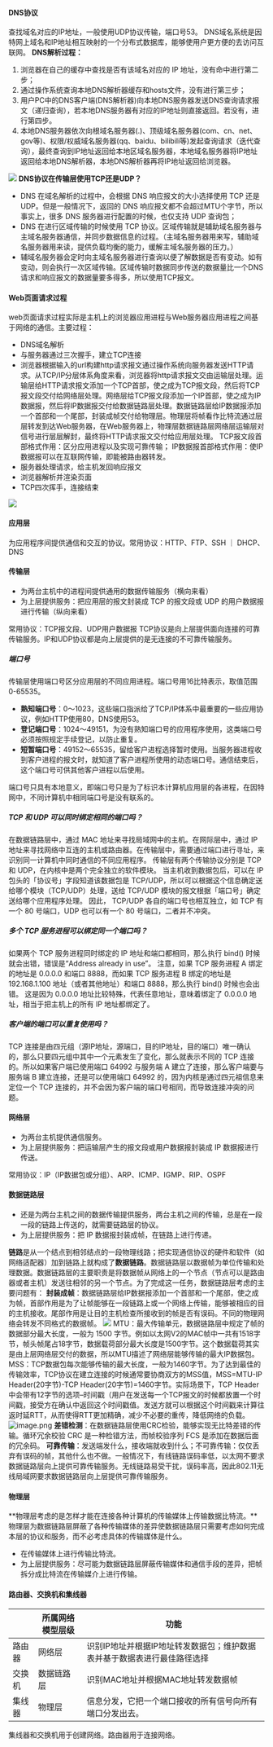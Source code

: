 #### DNS协议
查找域名对应的IP地址，一般使用UDP协议传输，端口号53。
DNS域名系统是因特网上域名和IP地址相互映射的一个分布式数据库，能够使用户更方便的去访问互联网。
**DNS解析过程：**

1. 浏览器在自己的缓存中查找是否有该域名对应的 IP 地址，没有命中进行第二步；
2. 通过操作系统查询本地DNS解析器缓存和hosts文件，没有进行第三步；
3. 用户PC中的DNS客户端(DNS解析器)向本地DNS服务器发送DNS查询请求报文（递归查询），若本地DNS服务器有对应的IP地址则直接返回。若没有，进行第四步。
4. 本地DNS服务器依次向根域名服务器(.)、顶级域名服务器(com、cn、net、gov等)、权限/权威域名服务器(qq、baidu、bilibili等)发起查询请求（迭代查询），最终查询到IP地址返回给本地区域名服务器，本地域名服务器将IP地址返回给本地DNS解析器，本地DNS解析器再将IP地址返回给浏览器。

![](https://cdn.nlark.com/yuque/0/2022/jpeg/26499320/1661344724234-100250c5-40b6-486d-ade5-a1b826eaac86.jpeg#clientId=u9edbcb13-a082-4&crop=0&crop=0&crop=1&crop=1&height=291&id=GQf5H&originHeight=484&originWidth=892&originalType=binary&ratio=1&rotation=0&showTitle=false&status=done&style=none&taskId=uadf15ba8-ddc8-4b60-9d5f-5fcccda2801&title=&width=537)
**DNS协议在传输层使用TCP还是UDP？**

- DNS 在域名解析的过程中，会根据 DNS 响应报文的大小选择使用 TCP 还是 UDP。但是一般情况下，返回的 DNS 响应报文都不会超过MTU个字节，所以事实上，很多 DNS 服务器进行配置的时候，也仅支持 UDP 查询包；
- DNS 在进行区域传输的时候使用 TCP 协议。区域传输就是辅助域名服务器与主域名服务器通信，并同步数据信息的过程。（主域名服务器用来写，辅助域名服务器用来读，提供负载均衡的能力，缓解主域名服务器的压力。）
- 辅域名服务器会定时向主域名服务器进行查询以便了解数据是否有变动。如有变动，则会执行一次区域传输。区域传输时数据同步传送的数据量比一个DNS请求和响应报文的数据量要多得多，所以使用TCP报文。
#### Web页面请求过程
web页面请求过程实际是主机上的浏览器应用进程与Web服务器应用进程之间基于网络的通信。主要过程：

- DNS域名解析
- 与服务器通过三次握手，建立TCP连接
- 浏览器根据输入的url构建http请求报文通过操作系统向服务器发送HTTP请求。从TCP/IP分层体系角度来看，浏览器将http请求报文交由运输层处理。运输层给HTTP请求报文添加一个TCP首部，使之成为TCP报文段，然后将TCP报文段交付给网络层处理。网络层给TCP报文段添加一个IP首部，使之成为IP数据报，然后将IP数据报交付给数据链路层处理。数据链路层给IP数据报添加一个首部和一个尾部，封装成帧交付给物理层。物理层将帧看作比特流通过层层转发到达Web服务器，在Web服务器上，物理层数据链路层网络层运输层对信号进行层层解封，最终将HTTP请求报文交付给应用层处理。
TCP报文段首部格式作用：区分应用进程以及实现可靠传输；
IP数据报首部格式作用：使IP数据报可以在互联网传输，即能被路由器转发。
- 服务器处理请求，给主机发回响应报文
- 浏览器解析并渲染页面
- TCP四次挥手，连接结束

![](https://cdn.nlark.com/yuque/0/2022/jpeg/26499320/1646834453178-4c903bfc-2612-4f90-be55-0e0b2316140c.jpeg#clientId=u3a943ac4-22cb-4&crop=0&crop=0&crop=1&crop=1&from=paste&height=221&id=qVnrA&margin=%5Bobject%20Object%5D&originHeight=753&originWidth=1846&originalType=url&ratio=1&rotation=0&showTitle=false&status=done&style=none&taskId=u30e502ae-656a-4dc8-b7f4-85f8a507022&title=&width=542)
#### 应用层
为应用程序间提供通信和交互的协议。常用协议：HTTP、FTP、SSH ｜ DHCP、DNS
#### 传输层

- 为两台主机中的进程间提供通用的数据传输服务（横向来看）
- 为上层提供服务：把应用层的报文封装成 TCP 的报文段或 UDP 的用户数据报进行传输（纵向来看）

常用协议：TCP报文段、UDP用户数据报
TCP协议是向上层提供面向连接的可靠传输服务。IP和UDP协议都是向上层提供的是无连接的不可靠传输服务。
##### 端口号
传输层使用端口号区分应用层的不同应用进程。端口号用16比特表示，取值范围0-65535。

- **熟知端口号**：0～1023，这些端口指派给了TCP/IP体系中最重要的一些应用协议，例如HTTP使用80，DNS使用53。
- **登记端口号**：1024～49151，为没有熟知端口号的应用程序使用，这类端口号必须按照规定手续登记，以防止重复。
- **短暂端口号**：49152～65535，留给客户进程选择暂时使用。当服务器进程收到客户进程的报文时，就知道了客户进程所使用的动态端口号。通信结束后，这个端口号可供其他客户进程以后使用。

端口号只具有本地意义，即端口号只是为了标识本计算机应用层的各进程，在因特网中，不同计算机中相同端口号是没有联系的。
##### TCP 和 UDP 可以同时绑定相同的端口吗？
在数据链路层中，通过 MAC 地址来寻找局域网中的主机。在网际层中，通过 IP 地址来寻找网络中互连的主机或路由器。在传输层中，需要通过端口进行寻址，来识别同一计算机中同时通信的不同应用程序。
传输层有两个传输协议分别是 TCP 和 UDP，在内核中是两个完全独立的软件模块。
当主机收到数据包后，可以在 IP 包头的「协议号」字段知道该数据包是 TCP/UDP，所以可以根据这个信息确定送给哪个模块（TCP/UDP）处理，送给 TCP/UDP 模块的报文根据「端口号」确定送给哪个应用程序处理。
因此， TCP/UDP 各自的端口号也相互独立，如 TCP 有一个 80 号端口，UDP 也可以有一个 80 号端口，二者并不冲突。
##### 多个 TCP 服务进程可以绑定同一个端口吗？
如果两个 TCP 服务进程同时绑定的 IP 地址和端口都相同，那么执行 bind() 时候就会出错，错误是“Address already in use”。
注意，如果 TCP 服务进程 A 绑定的地址是  0.0.0.0 和端口 8888，而如果 TCP 服务进程 B 绑定的地址是 192.168.1.100 地址（或者其他地址）和端口 8888，那么执行 bind() 时候也会出错。
这是因为 0.0.0.0  地址比较特殊，代表任意地址，意味着绑定了 0.0.0.0  地址，相当于把主机上的所有 IP 地址都绑定了。
##### 客户端的端口可以重复使用吗？
TCP 连接是由四元组（源IP地址，源端口，目的IP地址，目的端口）唯一确认的，那么只要四元组中其中一个元素发生了变化，那么就表示不同的 TCP 连接的。所以如果客户端已使用端口 64992 与服务端 A 建立了连接，那么客户端要与服务端 B 建立连接，还是可以使用端口 64992 的，因为内核是通过四元祖信息来定位一个 TCP 连接的，并不会因为客户端的端口号相同，而导致连接冲突的问题。
#### 网络层

- 为两台主机提供通信服务。
- 为上层提供服务：把运输层产生的报文段或用户数据报封装成 IP 数据报进行传送。

常用协议：IP（IP数据包或分组）、ARP、ICMP、IGMP、RIP、OSPF
#### 数据链路层

- 还是为两台主机之间的数据传输提供服务，两台主机之间的传输，总是在一段一段的链路上传送的，就需要链路层的协议。
- 为上层提供服务：把 IP 数据报封装成帧，在链路上进行传递。

**链路**是从一个结点到相邻结点的一段物理线路；把实现通信协议的硬件和软件（如网络适配器）加到链路上就构成了**数据链路**。数据链路层以数据帧为单位传输和处理数据。数据链路层的主要职责是将数据帧从网络上的一个节点（节点可以是路由器或者主机）发送往相邻的另一个节点。为了完成这一任务，数据链路层考虑的主要问题有：
**封装成帧**：数据链路层给IP数据报添加一个首部和一个尾部，使之成为帧，首部作用是为了让帧能够在一段链路上或一个网络上传输，能够被相应的目的主机接收。尾部作用是让目的主机检查所接收到的帧是否有误码。不同的物理网络会转发不同格式的数据帧。
![](https://cdn.nlark.com/yuque/0/2022/png/26499320/1646834453848-ce3fd6d9-6688-47d8-8570-95d9b999f94f.png#clientId=u3a943ac4-22cb-4&crop=0&crop=0&crop=1&crop=1&from=paste&height=91&id=WlHvo&margin=%5Bobject%20Object%5D&originHeight=113&originWidth=821&originalType=url&ratio=1&rotation=0&showTitle=false&status=done&style=none&taskId=u3d31515b-07c5-41bc-bceb-504cf8e6453&title=&width=664)
MTU：最大传输单元，数据链路层中规定了帧的数据部分最大长度，一般为 1500 字节。例如以太网V2的MAC帧中一共有1518字节，帧头帧尾占18字节，数据载荷部分最大长度是1500字节。这个数据载荷其实是由上层网络层交付的数据，所以MTU描述了网络层能够传输的最大IP数据包。
MSS：TCP数据包每次能够传输的最大长度，一般为1460字节。为了达到最佳的传输效率，TCP协议在建立连接的时候通常要协商双方的MSS值，MSS=MTU-IP Header(20字节)-TCP Header(20字节)=1460字节。实际场景下，TCP Header中会带有12字节的选项–时间戳（用户在发送每一个TCP报文的时候都放置一个时间戳，接受方在确认中返回这个时间戳值。发送方就可以根据这个时间戳来计算往返时延RTT，从而使得RTT更加精确，减少不必要的重传，降低网络的负载。
![image.png](https://cdn.nlark.com/yuque/0/2022/png/26499320/1661344231209-4deabfbd-8041-435f-a0ee-0c0fa2f1371a.png#clientId=u8ff41e15-beb4-4&crop=0&crop=0&crop=1&crop=1&from=paste&height=180&id=u37b52a13&margin=%5Bobject%20Object%5D&name=image.png&originHeight=265&originWidth=651&originalType=binary&ratio=1&rotation=0&showTitle=false&size=17546&status=done&style=none&taskId=u67f00423-8664-4e98-96aa-b29222a3500&title=&width=441.5)
**差错检测**：在数据链路层使用CRC检验，能够实现无比特差错的传输。循环冗余校验 CRC 是一种检错方法，而帧校验序列 FCS 是添加在数据后面的冗余码。
**可靠传输**：发送端发什么，接收端就收到什么；不可靠传输：仅仅丢弃有误码的帧，其他什么也不做。一般情况下，有线链路误码率低，以太网不要求数据链路层向上提供可靠传输服务。无线链路易受干扰，误码率高，因此802.11无线局域网要求数据链路层向上层提供可靠传输服务。
#### 物理层
**物理层考虑的是怎样才能在连接各种计算机的传输媒体上传输数据比特流。**物理层为数据链路层屏蔽了各种传输媒体的差异使数据链路层只需要考虑如何完成本层的协议和服务，而不必考虑具体的传输媒体是什么。

- 在传输媒体上进行传输比特流。
- 为上层提供服务：尽可能为数据链路层屏蔽传输媒体和通信手段的差异，把帧拆分成比特流在传输媒介上进行传输。
#### 路由器、交换机和集线器
|  | **所属网络模型层级** | **功能** |
| --- | --- | --- |
| 路由器 | 网络层 | 识别IP地址并根据IP地址转发数据包；维护数据表并基于数据表进行最佳路径选择 |
| 交换机 | 数据链路层 | 识别MAC地址并根据MAC地址转发数据帧 |
| 集线器 | 物理层 | 信息分发，它把一个端口接收的所有信号向所有端口分发出去。 |

集线器和交换机用于创建网络。路由器用于连接网络。



